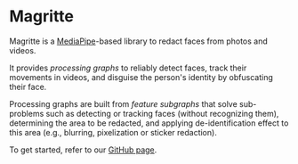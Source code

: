 # Magritte

Magritte is a [MediaPipe](https://mediapipe.dev)-based library to redact faces
from photos and videos.

It provides *processing graphs* to reliably detect faces, track their movements
in videos, and disguise the person's identity by obfuscating their face.

Processing graphs are built from *feature subgraphs* that solve sub-problems
such as detecting or tracking faces (without recognizing them), determining the
area to be redacted, and applying de-identification effect to this area (e.g.,
blurring, pixelization or sticker redaction).

To get started, refer to our [GitHub page](https://google.github.io/magritte/).
